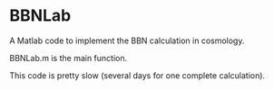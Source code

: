 # BBNLab
A Matlab code to implement the BBN calculation in cosmology.

BBNLab.m is the main function.

This code is pretty slow (several days for one complete calculation).

